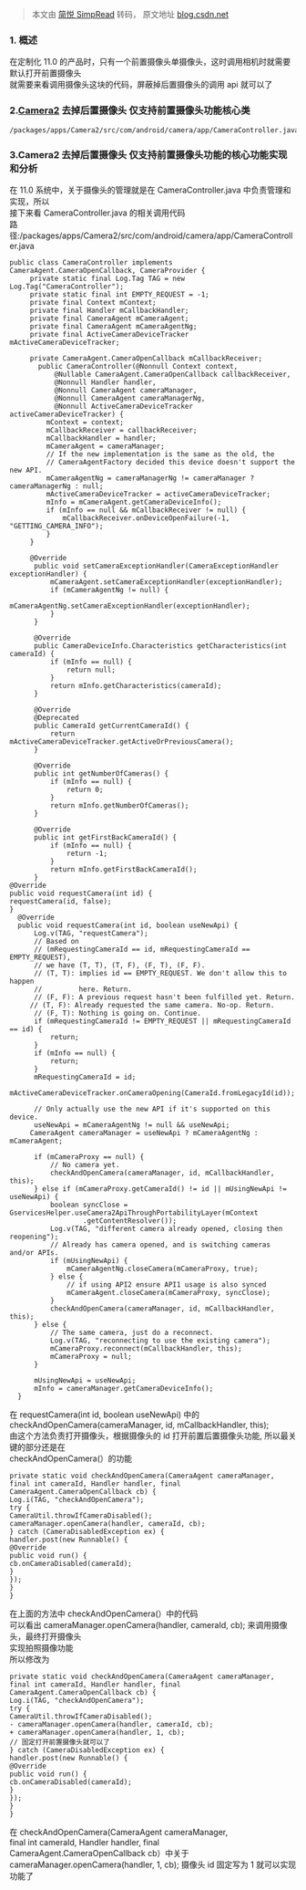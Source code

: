 > 本文由 [简悦 SimpRead](http://ksria.com/simpread/) 转码， 原文地址 [blog.csdn.net](https://blog.csdn.net/baidu_41666295/article/details/124717126)

### 1. 概述

在定制化 11.0 的产品时，只有一个前置摄像头单摄像头，这时调用相机时就需要默认打开前置摄像头  
就需要来看调用摄像头这块的代码，屏蔽掉后置摄像头的调用 api 就可以了

### 2.[Camera2](https://so.csdn.net/so/search?q=Camera2&spm=1001.2101.3001.7020) 去掉后置摄像头 仅支持前置摄像头功能核心类

```
/packages/apps/Camera2/src/com/android/camera/app/CameraController.java

```

### 3.Camera2 去掉后置摄像头 仅支持前置摄像头功能的核心功能实现和分析

在 11.0 系统中，关于摄像头的管理就是在 CameraController.java 中负责管理和实现，所以  
接下来看 CameraController.java 的相关调用代码  
路径:/packages/apps/Camera2/src/com/android/camera/app/CameraController.java

```
public class CameraController implements CameraAgent.CameraOpenCallback, CameraProvider {
     private static final Log.Tag TAG = new Log.Tag("CameraController");
     private static final int EMPTY_REQUEST = -1;
     private final Context mContext;
     private final Handler mCallbackHandler;
     private final CameraAgent mCameraAgent;
     private final CameraAgent mCameraAgentNg;
     private final ActiveCameraDeviceTracker mActiveCameraDeviceTracker;
 
     private CameraAgent.CameraOpenCallback mCallbackReceiver;
       public CameraController(@Nonnull Context context,
           @Nullable CameraAgent.CameraOpenCallback callbackReceiver,
           @Nonnull Handler handler,
           @Nonnull CameraAgent cameraManager,
           @Nonnull CameraAgent cameraManagerNg,
           @Nonnull ActiveCameraDeviceTracker activeCameraDeviceTracker) {
         mContext = context;
         mCallbackReceiver = callbackReceiver;
         mCallbackHandler = handler;
         mCameraAgent = cameraManager;
         // If the new implementation is the same as the old, the
         // CameraAgentFactory decided this device doesn't support the new API.
         mCameraAgentNg = cameraManagerNg != cameraManager ? cameraManagerNg : null;
         mActiveCameraDeviceTracker = activeCameraDeviceTracker;
         mInfo = mCameraAgent.getCameraDeviceInfo();
         if (mInfo == null && mCallbackReceiver != null) {
             mCallbackReceiver.onDeviceOpenFailure(-1, "GETTING_CAMERA_INFO");
         }
     }
 
     @Override
      public void setCameraExceptionHandler(CameraExceptionHandler exceptionHandler) {
          mCameraAgent.setCameraExceptionHandler(exceptionHandler);
          if (mCameraAgentNg != null) {
              mCameraAgentNg.setCameraExceptionHandler(exceptionHandler);
          }
      }
  
      @Override
      public CameraDeviceInfo.Characteristics getCharacteristics(int cameraId) {
          if (mInfo == null) {
              return null;
          }
          return mInfo.getCharacteristics(cameraId);
      }
  
      @Override
      @Deprecated
      public CameraId getCurrentCameraId() {
          return mActiveCameraDeviceTracker.getActiveOrPreviousCamera();
      }
  
      @Override
      public int getNumberOfCameras() {
          if (mInfo == null) {
              return 0;
          }
          return mInfo.getNumberOfCameras();
      }
  
      @Override
      public int getFirstBackCameraId() {
          if (mInfo == null) {
              return -1;
          }
          return mInfo.getFirstBackCameraId();
      }
@Override
public void requestCamera(int id) {
requestCamera(id, false);
}
  @Override
  public void requestCamera(int id, boolean useNewApi) {
      Log.v(TAG, "requestCamera");
      // Based on
      // (mRequestingCameraId == id, mRequestingCameraId == EMPTY_REQUEST),
      // we have (T, T), (T, F), (F, T), (F, F).
      // (T, T): implies id == EMPTY_REQUEST. We don't allow this to happen
      //         here. Return.
      // (F, F): A previous request hasn't been fulfilled yet. Return.
     // (T, F): Already requested the same camera. No-op. Return.
      // (F, T): Nothing is going on. Continue.
      if (mRequestingCameraId != EMPTY_REQUEST || mRequestingCameraId == id) {
          return;
      }
      if (mInfo == null) {
          return;
      }
      mRequestingCameraId = id;
      mActiveCameraDeviceTracker.onCameraOpening(CameraId.fromLegacyId(id));

      // Only actually use the new API if it's supported on this device.
      useNewApi = mCameraAgentNg != null && useNewApi;
     CameraAgent cameraManager = useNewApi ? mCameraAgentNg : mCameraAgent;

      if (mCameraProxy == null) {
          // No camera yet.
          checkAndOpenCamera(cameraManager, id, mCallbackHandler, this);
      } else if (mCameraProxy.getCameraId() != id || mUsingNewApi != useNewApi) {
          boolean syncClose = GservicesHelper.useCamera2ApiThroughPortabilityLayer(mContext
                  .getContentResolver());
          Log.v(TAG, "different camera already opened, closing then reopening");
          // Already has camera opened, and is switching cameras and/or APIs.
          if (mUsingNewApi) {
              mCameraAgentNg.closeCamera(mCameraProxy, true);
          } else {
              // if using API2 ensure API1 usage is also synced
              mCameraAgent.closeCamera(mCameraProxy, syncClose);
          }
          checkAndOpenCamera(cameraManager, id, mCallbackHandler, this);
      } else {
          // The same camera, just do a reconnect.
          Log.v(TAG, "reconnecting to use the existing camera");
          mCameraProxy.reconnect(mCallbackHandler, this);
          mCameraProxy = null;
      }

      mUsingNewApi = useNewApi;
      mInfo = cameraManager.getCameraDeviceInfo();
  }

```

在 requestCamera(int id, boolean useNewApi) 中的  
checkAndOpenCamera(cameraManager, id, mCallbackHandler, this);  
由这个方法负责打开摄像头，根据摄像头的 id 打开前置后置摄像头功能, 所以最关键的部分还是在  
checkAndOpenCamera(）的功能

```
private static void checkAndOpenCamera(CameraAgent cameraManager,
final int cameraId, Handler handler, final CameraAgent.CameraOpenCallback cb) {
Log.i(TAG, "checkAndOpenCamera");
try {
CameraUtil.throwIfCameraDisabled();
cameraManager.openCamera(handler, cameraId, cb);
} catch (CameraDisabledException ex) {
handler.post(new Runnable() {
@Override
public void run() {
cb.onCameraDisabled(cameraId);
}
});
}
}

```

在上面的方法中 checkAndOpenCamera(）中的代码  
可以看出 cameraManager.openCamera(handler, cameraId, cb); 来调用摄像头，最终打开摄像头  
实现拍照摄像功能  
所以修改为

```
private static void checkAndOpenCamera(CameraAgent cameraManager,
final int cameraId, Handler handler, final CameraAgent.CameraOpenCallback cb) {
Log.i(TAG, "checkAndOpenCamera");
try {
CameraUtil.throwIfCameraDisabled();
- cameraManager.openCamera(handler, cameraId, cb);
+ cameraManager.openCamera(handler, 1, cb);
// 固定打开前置摄像头就可以了
} catch (CameraDisabledException ex) {
handler.post(new Runnable() {
@Override
public void run() {
cb.onCameraDisabled(cameraId);
}
});
}
}

```

在 checkAndOpenCamera(CameraAgent cameraManager,  
final int cameraId, Handler handler, final CameraAgent.CameraOpenCallback cb）中关于 cameraManager.openCamera(handler, 1, cb); 摄像头 id 固定写为 1 就可以实现功能了